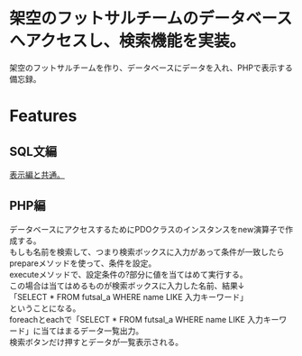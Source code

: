 # 架空のフットサルチームのデータベースへアクセスし、検索機能を実装。

架空のフットサルチームを作り、データベースにデータを入れ、PHPで表示する備忘録。

# Features

## SQL文編

[表示編と共通。](https://github.com/boiledshRimp/futsalteam_test)

## PHP編

データベースにアクセスするためにPDOクラスのインスタンスをnew演算子で作成する。  
もしも名前を検索して、つまり検索ボックスに入力があって条件が一致したら  
prepareメソッドを使って、条件を設定。  
executeメソッドで、設定条件の?部分に値を当てはめて実行する。  
この場合は当てはめるものが検索ボックスに入力した名前、結果↓  
「SELECT * FROM futsal_a WHERE name LIKE 入力キーワード」  
ということになる。  
foreachとeachで「SELECT * FROM futsal_a WHERE name LIKE 入力キーワード」に当てはまるデータ一覧出力。  
検索ボタンだけ押すとデータが一覧表示される。

